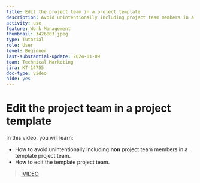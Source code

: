 ```yaml
---
title: Edit the project team in a project template
description: Avoid unintentionally including project team members in a template project team by learning how to edit the template project team.
activity: use
feature: Work Management
thumbnail: 3426803.jpeg
type: Tutorial
role: User
level: Beginner
last-substantial-update: 2024-01-09
team: Technical Marketing
jira: KT-14755
doc-type: video
hide: yes
---
```

# Edit the project team in a project template

In this video, you will learn:

* How to avoid unintentionally including **non** project team members in a template project team.
* How to edit the template project team.

>[!VIDEO](https://video.tv.adobe.com/v/3426803/?quality=12&learn=on)
